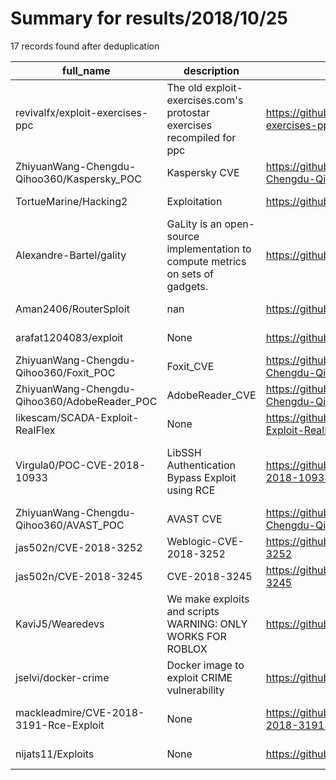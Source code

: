
# Summary for results/2018/10/25
    
17 records found after deduplication

| full_name | description | html_url | matched_list | matched_count | pushed_at | size | stargazers_count | language | forks_count |
|----------------------------------------------|--------------------------------------------------------------------------------|-----------------------------------------------------------------|---------------------------------------------------|-----------------|---------------------------|--------|--------------------|------------|---------------|
| revivalfx/exploit-exercises-ppc | The old exploit-exercises.com's protostar exercises recompiled for ppc | https://github.com/revivalfx/exploit-exercises-ppc | ['exploit'] | 1 | 2018-10-25 01:27:17+00:00 | 25 | 0 | C | 0 |
| ZhiyuanWang-Chengdu-Qihoo360/Kaspersky_POC | Kaspersky CVE | https://github.com/ZhiyuanWang-Chengdu-Qihoo360/Kaspersky_POC | ['cve poc'] | 1 | 2018-10-25 02:53:18+00:00 | 15 | 1 | | 0 |
| TortueMarine/Hacking2 | Exploitation | https://github.com/TortueMarine/Hacking2 | ['exploit'] | 1 | 2018-10-25 13:12:51+00:00 | 0 | 0 | | 0 |
| Alexandre-Bartel/gality | GaLity is an open-source implementation to compute metrics on sets of gadgets. | https://github.com/Alexandre-Bartel/gality | ['exploit'] | 1 | 2018-10-25 07:58:07+00:00 | 16 | 0 | Java | 3 |
| Aman2406/RouterSploit | nan | https://github.com/Aman2406/RouterSploit | ['sploit'] | 1 | 2018-10-25 07:31:21+00:00 | 1347 | 0 | Python | 0 |
| arafat1204083/exploit | None | https://github.com/arafat1204083/exploit | ['exploit'] | 1 | 2018-10-25 06:48:26+00:00 | 9800 | 0 | HTML | 0 |
| ZhiyuanWang-Chengdu-Qihoo360/Foxit_POC | Foxit_CVE | https://github.com/ZhiyuanWang-Chengdu-Qihoo360/Foxit_POC | ['cve poc'] | 1 | 2018-10-25 03:07:56+00:00 | 360 | 3 | | 0 |
| ZhiyuanWang-Chengdu-Qihoo360/AdobeReader_POC | AdobeReader_CVE | https://github.com/ZhiyuanWang-Chengdu-Qihoo360/AdobeReader_POC | ['cve poc'] | 1 | 2018-10-25 03:02:26+00:00 | 382 | 1 | | 0 |
| likescam/SCADA-Exploit-RealFlex | None | https://github.com/likescam/SCADA-Exploit-RealFlex | ['exploit'] | 1 | 2018-10-25 02:43:14+00:00 | 5224 | 0 | | 0 |
| Virgula0/POC-CVE-2018-10933 | LibSSH Authentication Bypass Exploit using RCE | https://github.com/Virgula0/POC-CVE-2018-10933 | ['cve poc', 'cve-2', 'exploit', 'rce', 'rce poc'] | 5 | 2018-10-25 18:23:52+00:00 | 15 | 12 | Python | 8 |
| ZhiyuanWang-Chengdu-Qihoo360/AVAST_POC | AVAST CVE | https://github.com/ZhiyuanWang-Chengdu-Qihoo360/AVAST_POC | ['cve poc'] | 1 | 2018-10-25 02:46:18+00:00 | 42 | 1 | | 0 |
| jas502n/CVE-2018-3252 | Weblogic-CVE-2018-3252 | https://github.com/jas502n/CVE-2018-3252 | ['cve-2'] | 1 | 2018-10-25 02:16:50+00:00 | 0 | 7 | | 1 |
| jas502n/CVE-2018-3245 | CVE-2018-3245 | https://github.com/jas502n/CVE-2018-3245 | ['cve-2'] | 1 | 2018-10-25 02:01:39+00:00 | 379 | 12 | | 9 |
| KaviJ5/Wearedevs | We make exploits and scripts WARNING: ONLY WORKS FOR ROBLOX | https://github.com/KaviJ5/Wearedevs | ['exploit'] | 1 | 2018-10-25 01:28:48+00:00 | 0 | 0 | | 0 |
| jselvi/docker-crime | Docker image to exploit CRIME vulnerability | https://github.com/jselvi/docker-crime | ['exploit'] | 1 | 2018-10-25 00:01:59+00:00 | 19 | 1 | Dockerfile | 2 |
| mackleadmire/CVE-2018-3191-Rce-Exploit | None | https://github.com/mackleadmire/CVE-2018-3191-Rce-Exploit | ['cve-2', 'exploit', 'rce'] | 3 | 2018-10-25 08:12:46+00:00 | 3609 | 19 | Python | 4 |
| nijats11/Exploits | None | https://github.com/nijats11/Exploits | ['exploit'] | 1 | 2018-10-25 13:55:40+00:00 | 0 | 0 | | 0 |
